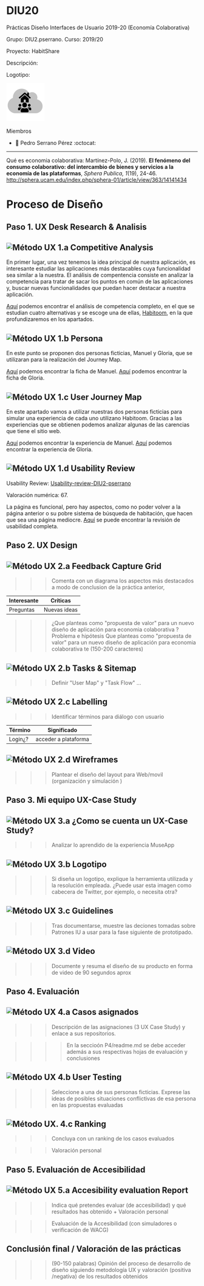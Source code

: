 # DIU20
Prácticas Diseño Interfaces de Usuario 2019-20 (Economía Colaborativa) 

Grupo: DIU2.pserrano.  Curso: 2019/20 

Proyecto: HabitShare

Descripción: 

Logotipo:

![](img/Logo.png)

Miembros
 * :bust_in_silhouette:   Pedro Serrano Pérez     :octocat: 

----- 

Qué es economia colaborativa: Martínez-Polo, J. (2019). **El fenómeno del consumo colaborativo: del intercambio de bienes y servicios a la economía de las plataformas**, *Sphera Publica, 1*(19), 24-46. http://sphera.ucam.edu/index.php/sphera-01/article/view/363/14141434

# Proceso de Diseño 

## Paso 1. UX Desk Research & Analisis 

![Método UX](img/Competitive.png) 1.a Competitive Analysis
-----

En primer lugar, una vez tenemos la idea principal de nuestra aplicación, es interesante estudiar las aplicaciones más destacables cuya funcionalidad sea similar a la nuestra. El análisis de compentencia consiste en analizar la competencia para tratar de sacar los puntos en común de las aplicaciones y, buscar nuevas funcionalidades que puedan hacer destacar a nuestra aplicación.

[Aquí](P1/README.md) podemos encontrar el análisis de competencia completo, en el que se estudian cuatro alternativas y se escoge una de ellas, [Habitoom](http://es.habitoom.com/), en la que profundizaremos en los apartados.

![Método UX](img/Persona.png) 1.b Persona
-----

En este punto se proponen dos personas ficticias, Manuel y Gloria, que se utilizaran para la realización del Journey Map.

[Aquí](P1/img/PersonaManuel.jpg) podemos encontrar la ficha de Manuel.
[Aquí](P1/img/PersonaGloria.jpg) podemos encontrar la ficha de Gloria.

![Método UX](img/JourneyMap.png) 1.c User Journey Map
----

En este apartado vamos a utilizar nuestras dos personas ficticias para simular una experiencia de cada uno utilizano Habitoom. Gracias a las experiencias que se obtienen podemos analizar algunas de las carencias que tiene el sitio web.

[Aquí](P1/img/ExperienciaManuel.jpg) podemos encontrar la experiencia de Manuel.
[Aquí](P1/img/ExperienciaGloria.jpg) podemos encontrar la experiencia de Gloria.

![Método UX](img/usabilityReview.png) 1.d Usability Review
----

Usability Review: [Usability-review-DIU2-pserrano](P1/Usability-review-DIU2-pserrano.pdf)

Valoración numérica: 67.

La página es funcional, pero hay aspectos, como no poder volver a la página anterior o su pobre sistema de búsqueda de habitación, que hacen que sea una página mediocre. [Aquí](P1/README.md) se puede encontrar la revisión de usabilidad completa.

## Paso 2. UX Design  


![Método UX](img/feedback-capture-grid.png) 2.a Feedback Capture Grid
----


>>> Comenta con un diagrama los aspectos más destacados a modo de conclusion de la práctica anterior,


 Interesante | Críticas     
| ------------- | -------
  Preguntas | Nuevas ideas
  
  
  
>>> ¿Que planteas como "propuesta de valor" para un nuevo diseño de aplicación para economia colaborativa ?
>>> Problema e hipótesis
>>>  Que planteas como "propuesta de valor" para un nuevo diseño de aplicación para economia colaborativa te
>>> (150-200 caracteres)

![Método UX](img/Sitemap.png) 2.b Tasks & Sitemap 
-----

>>> Definir "User Map" y "Task Flow" ... 


![Método UX](img/labelling.png) 2.c Labelling 
----


>>> Identificar términos para diálogo con usuario  

Término | Significado     
| ------------- | -------
  Login¿?  | acceder a plataforma


![Método UX](img/Wireframes.png) 2.d Wireframes
-----

>>> Plantear el  diseño del layout para Web/movil (organización y simulación ) 


## Paso 3. Mi equipo UX-Case Study 


![Método UX](img/moodboard.png) 3.a ¿Como se cuenta un UX-Case Study?
-----


>>> Analizar lo aprendido de la experiencia MuseApp 

![Método UX](img/landing-page.png)  3.b Logotipo
----


>>> Si diseña un logotipo, explique la herramienta utilizada y la resolución empleada. ¿Puede usar esta imagen como cabecera de Twitter, por ejemplo, o necesita otra?

![Método UX](img/guidelines.png) 3.c Guidelines
----

>>> Tras documentarse, muestre las deciones tomadas sobre Patrones IU a usar para la fase siguiente de prototipado. 

![Método UX](img/mockup.png)  3.d Video
----

>>> Documente y resuma el diseño de su producto en forma de video de 90 segundos aprox


## Paso 4. Evaluación 


![Método UX](img/ABtesting.png) 4.a Casos asignados
----


>>> Descripción de las asignaciones (3 UX Case Study) y enlace a  sus repositorios.

>>>> En la seccioón P4/readme.md se debe acceder además a sus respectivas hojas de evaluación y conclusiones 


![Método UX](img/usability-testing.png) 4.b User Testing
----

>>> Seleccione a una de sus personas ficticias. Exprese las ideas de posibles situaciones conflictivas de esa persona en las propuestas evaluadas


![Método UX](img/Survey.png). 4.c Ranking 
----

>>> Concluya con un ranking de los casos evaluados 

>>> Valoración personal 


## Paso 5. Evaluación de Accesibilidad  


![Método UX](img/Accesibility.png)  5.a Accesibility evaluation Report
----

>>> Indica qué pretendes evaluar (de accesibilidad) y qué resultados has obtenido + Valoración personal

>>> Evaluación de la Accesibilidad (con simuladores o verificación de WACG) 



## Conclusión final / Valoración de las prácticas


>>> (90-150 palabras) Opinión del proceso de desarrollo de diseño siguiendo metodología UX y valoración (positiva /negativa) de los resultados obtenidos  













